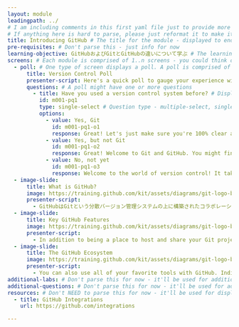 ```yaml
---
layout: module
leadingpath: ../
# I am including comments in this first yaml file just to provide more context. Please don't parse the comments - just ignore them
# If anything here is hard to parse, please just reformat it to make it easy to parse!
title: Introducing GitHub # The title for the module - displayed to end users
pre-requisites: # Don't parse this - just info for now
learning-objective: GitHubおよびGitとGitHubの違いについて学ぶ # The learning objective is just for curriculum developers so they know the purpose of each course and how to test that it was successful
screens: # Each module is comprised of 1..n screens - you could think of them like slides in keynote containing an image, a video, a poll, or a quiz.
  - poll: # One type of screen displays a poll. A poll is comprised of one or more questions.
      title: Version Control Poll
      presenter-script: Here's a quick poll to gauge your experience with Git and GitHub.
      questions: # A poll might have one or more questions
        - title: Have you used a version control system before? # Displayed as the question title
          id: m001-pq1
          type: single-select # Question type - multiple-select, single-select, free-text-single-entry or free-text-multiple-entry
          options:
            - value: Yes, Git
              id: m001-pq1-o1
              response: Great! Let's just make sure you're 100% clear about the differences between Git and GitHub.
            - value: Yes, but not Git
              id: m001-pq1-o2
              response: Great! Welcome to Git and GitHub. You might find them a little different from your previous vcs's but we think you're going to like the differences!
            - value: No, not yet
              id: m001-pq1-o3
              response: Welcome to the world of version control! It takes a bit of getting used to but you'll soon find out just how powerful a version control system can be for keeping track of your changed and collaborating with your team.
  - image-slide:
      title: What is GitHub?
      image: https://training.github.com/kit/assets/diagrams/git-logo-black.svg
      presenter-script:
        - GitHubはGitという分散バージョン管理システムの上に構築されたコラボレーションプラットフォームです
  - image-slide:
      title: Key GitHub Features
      image: https://training.github.com/kit/assets/diagrams/git-logo-black.svg
      presenter-script:
        - In addition to being a place to host and share your Git projects, GitHub provides a number of features to help your team collaborate including issues for discussing features and bugs, and pull requests for discussing and reviewing new features your team is working on.
  - image-slide:
      title: The GitHub Ecosystem
      image: https://training.github.com/kit/assets/diagrams/git-logo-black.svg
      presenter-script:
        - You can also use all of your favorite tools with GitHub. Indispensable tools like continuous integration and continuous deployment help you and your team build software better, together.
additional-labs: # Don't parse this for now - it'll be used for additional labs for end of class tests and/or certifications
additional-questions: # Don't parse this for now - it'll be used for additional quizzes for end of class tests and/or certifications
resources: # Don't NEED to parse this for now - it'll be used for displaying resources at the end of classes, but we can add this once the basics are working
  - title: GitHub Integrations
    url: https://github.com/integrations

---
```

